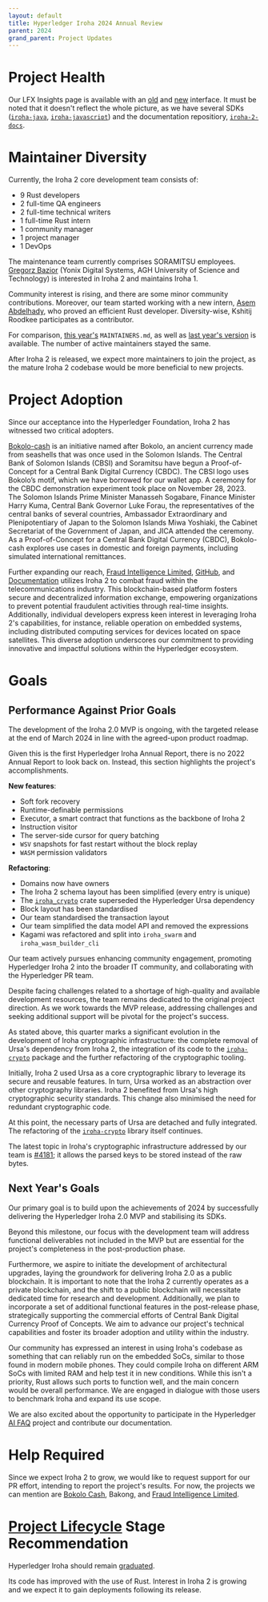 ```yaml
---
layout: default
title: Hyperledger Iroha 2024 Annual Review 
parent: 2024
grand_parent: Project Updates
---
```


# Project Health

Our LFX Insights page is available with an [old](https://insights-v2.lfx.linuxfoundation.org/iroha/trends?selectedDateFilterType=DATERANGE&selectedDateRangeKey=1Y) and [new](https://insights.lfx.linuxfoundation.org/foundation/hyp/overview?project=iroha&bestPractice=false&repository=all&dateFilters=Last%2012%20Months&dateRange=2023-02-02%20to%202024-02-01&compare=PP&granularity=month&hideBots=true) interface. It must be noted that it doesn't reflect the whole picture, as we have several SDKs ([`iroha-java`](https://github.com/hyperledger/iroha-java), [`iroha-javascript`](https://github.com/hyperledger/iroha-java)) and the documentation repositiory, [`iroha-2-docs`](https://github.com/hyperledger/iroha-2-docs).

# Maintainer Diversity

Currently, the Iroha 2 core development team consists of:

* 9 Rust developers
* 2 full-time QA engineers
* 2 full-time technical writers
* 1 full-time Rust intern
* 1 community manager
* 1 project manager
* 1 DevOps

The maintenance team currently comprises SORAMITSU employees. [Gregorz Bazior](https://github.com/baziorek) (Yonix Digital Systems, AGH University of Science and Technology) is interested in Iroha 2 and maintains Iroha 1. 

Community interest is rising, and there are some minor community contributions. Moreover, our team started working with a new intern, [Asem Abdelhady](https://github.com/Asem-Abdelhady), who proved an efficient Rust developer. Diversity-wise, Kshitij Roodkee participates as a contributor.

For comparison, [this year's](https://github.com/hyperledger/iroha/blob/main/MAINTAINERS.md) `MAINTAINERS.md`, as well as [last year's version](https://github.com/hyperledger/iroha/commit/522b27bbd73e9b7306e9d6e1b7d0d0eff122b5e0?short_path=39da3bd#diff-39da3bd6270d44ea37b6ed50bd42eeb9d93ac5e1639645871a69cbe08cbe29de) is available. The number of active maintainers stayed the same.

After Iroha 2 is released, we expect more maintainers to join the project, as the mature Iroha 2 codebase would be more beneficial to new projects.

# Project Adoption

Since our acceptance into the Hyperledger Foundation, Iroha 2 has witnessed two critical adopters.

[Bokolo-cash](https://soramitsu.co.jp/bokolo-cash) is an initiative named after Bokolo, an ancient currency made from seashells that was once used in the Solomon Islands. The Central Bank of Solomon Islands (CBSI) and Soramitsu have begun a Proof-of-Concept for a Central Bank Digital Currency (CBDC). The CBSI logo uses Bokolo’s motif, which we have borrowed for our wallet app. A ceremony for the CBDC demonstration experiment took place on November 28, 2023. The Solomon Islands Prime Minister Manasseh Sogabare, Finance Minister Harry Kuma, Central Bank Governor Luke Forau, the representatives of the central banks of several countries, Ambassador Extraordinary and Plenipotentiary of Japan to the Solomon Islands Miwa Yoshiaki, the Cabinet Secretariat of the Government of Japan, and JICA attended the ceremony. As a Proof-of-Concept for a Central Bank Digital Currency (CBDC), Bokolo-cash explores use cases in domestic and foreign payments, including simulated international remittances.

Further expanding our reach, [Fraud Intelligence Limited](https://soramitsu.co.jp/fil-2023-in-review), [GitHub](https://github.com/fraud-intelligence-limited), and [Documentation](https://fraud-intelligence-limited.github.io/) utilizes Iroha 2 to combat fraud within the telecommunications industry. This blockchain-based platform fosters secure and decentralized information exchange, empowering organizations to prevent potential fraudulent activities through real-time insights. Additionally, individual developers express keen interest in leveraging Iroha 2's capabilities, for instance, reliable operation on embedded systems, including distributed computing services for devices located on space satellites. This diverse adoption underscores our commitment to providing innovative and impactful solutions within the Hyperledger ecosystem.

# Goals

## Performance Against Prior Goals

The development of the Iroha 2.0 MVP is ongoing, with the targeted release at the end of March 2024 in line with the agreed-upon product roadmap.

Given this is the first Hyperledger Iroha Annual Report, there is no 2022 Annual Report to look back on. Instead, this section highlights the project's accomplishments.

**New features**:

* Soft fork recovery
* Runtime-definable permissions
* Executor, a smart contract that functions as the backbone of Iroha 2
* Instruction visitor
* The server-side cursor for query batching
* `WSV` snapshots for fast restart without the block replay
* `WASM` permission validators

**Refactoring**:

* Domains now have owners
* The Iroha 2 schema layout has been simplified (every entry is unique)
* The [`iroha_crypto`](https://github.com/hyperledger/iroha/tree/iroha2-dev/crypto) crate superseded the Hyperledger Ursa dependency
* Block layout has been standardised
* Our team standardised the transaction layout
* Our team simplified the data model API and removed the expressions
* Kagami was refactored and split into `iroha_swarm` and `iroha_wasm_builder_cli`

Our team actively pursues enhancing community engagement, promoting Hyperledger Iroha 2 into the broader IT community, and collaborating with the Hyperledger PR team.

Despite facing challenges related to a shortage of high-quality and available development resources, the team remains dedicated to the original project direction. As we work towards the MVP release, addressing challenges and seeking additional support will be pivotal for the project's success.

As stated above, this quarter marks a significant evolution in the development of Iroha cryptographic infrastructure: the complete removal of Ursa's dependency from Iroha 2, the integration of its code to the [`iroha-crypto`](https://github.com/hyperledger/iroha/tree/iroha2-dev/crypto) package and the further refactoring of the cryptographic tooling.

Initially, Iroha 2 used Ursa as a core cryptographic library to leverage its secure and reusable features. In turn, Ursa worked as an abstraction over other cryptography libraries. Iroha 2 benefited from Ursa's high cryptographic security standards. This change also minimised the need for redundant cryptographic code.

At this point, the necessary parts of Ursa are detached and fully integrated. The refactoring of the [`iroha-crypto`](https://github.com/hyperledger/iroha/tree/iroha2-dev/crypto) library itself continues.

The latest topic in Iroha's cryptographic infrastructure   addressed by our team is [#4181](https://github.com/hyperledger/iroha/pull/4181); it allows the parsed keys to be stored instead of the raw bytes.

## Next Year's Goals

Our primary goal is to build upon the achievements of 2024 by successfully delivering the Hyperledger Iroha 2.0 MVP and stabilising its SDKs.

Beyond this milestone, our focus with the development team will address functional deliverables not included in the MVP but are essential for the project's completeness in the post-production phase. 

Furthermore, we aspire to initiate the development of architectural upgrades, laying the groundwork for delivering Iroha 2.0 as a public blockchain. It is important to note that the Iroha 2 currently operates as a private blockchain, and the shift to a public blockchain will necessitate dedicated time for research and development. Additionally, we plan to incorporate a set of additional functional features in the post-release phase, strategically supporting the commercial efforts of Central Bank Digital Currency Proof of Concepts. We aim to advance our project's technical capabilities and foster its broader adoption and utility within the industry.

Our community has expressed an interest in using Iroha's codebase as something that can reliably run on the embedded SoCs, similar to those found in modern mobile phones. They could compile Iroha on different ARM SoCs with limited RAM and help test it in new conditions. While this isn't a priority, Rust allows such ports to function well, and the main concern would be overall performance. We are engaged in dialogue with those users to benchmark Iroha and expand its use scope.

We are also excited about the opportunity to participate in the Hyperledger [AI FAQ](https://github.com/hyperledger-labs/aifaq) project and contribute our documentation.

# Help Required

Since we expect Iroha 2 to grow, we would like to request support for our PR effort, intending to report the project's results. For now, the projects we can mention are [Bokolo Cash](https://soramitsu.co.jp/bokolo-cash), Bakong, and [Fraud Intelligence Limited](https://soramitsu.co.jp/fil-2023-in-review).

# [Project Lifecycle](https://toc.hyperledger.org/governing-documents/project-lifecycle.html) Stage Recommendation

Hyperledger Iroha should remain [graduated](https://toc.hyperledger.org/governing-documents/project-lifecycle.html#graduated).

Its code has improved with the use of Rust. Interest in Iroha 2 is growing and we expect it to gain deployments following its release.

